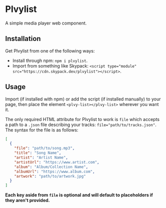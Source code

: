 # Plvylist

A simple media player web component.

## Installation

Get Plvylist from one of the following ways:

- Install through npm: `npm i plvylist`.
- Import from something like Skypack: `<script type="module" src="https://cdn.skypack.dev/plvylist"></script>`.

## Usage

Import (if installed with npm) or add the script (if installed manually) to your page, then place the element `<plvy-list></plvy-list>` wherever you want it.

The only required HTML attribute for Plvylist to work is `file` which accepts a path to a `.json` file describing your tracks: `file="path/to/tracks.json"`. The syntax for the file is as follows:

```json
[
  {
    "file": "path/to/song.mp3",
    "title": "Song Name",
    "artist": "Artist Name",
    "artistUrl": "https://www.artist.com",
    "album": "Album/Collection Name",
    "albumUrl": "https://www.album.com",
    "artwork": "path/to/artwork.jpg"
  }
]
```

**Each key aside from `file` is optional and will default to placeholders if they aren't provided.**
